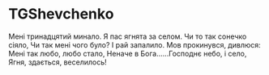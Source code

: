 # TGShevchenko

Мені тринадцятий минало.
Я пас ягнята за селом.
Чи то так сонечко сіяло,
Чи так мені чого було?
І рай запалило.
Мов прокинувся, дивлюся:
Мені так любо, любо стало,
Неначе в Бога......Господнє небо, і село,
Ягня, здається, веселилось!